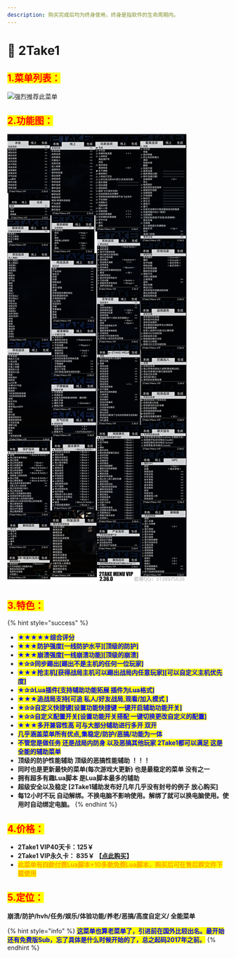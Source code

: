 ```yaml
---
description: 购买完成后均为终身使用，终身是指软件的生命周期内。
---
```


# 👿 2Take1

## <mark style="color:red;">1.菜单列表：</mark>

![强烈推荐此菜单](../../../.gitbook/assets/7469e6bb7c9e5ae3329e0cfdf353fca6\_spaces%2F7YXEHggLzaiKwZjRSOD4%2Fuploads%2FmOIXXBotG44Ymtt5r1G6%2F2Take\_alt=media\&token=305270d6-2a2e-4e08-b30c-f00e59a8f7da.png)

## <mark style="color:red;">2.功能图：</mark>

![若看不清，请复制到桌面](<../../../.gitbook/assets/2TAKE1 (2).png>)

## <mark style="color:red;">3.特色：</mark>

{% hint style="success" %}
* <mark style="color:blue;">**★★★★★综合评分**</mark>
* <mark style="color:blue;">**★★★防护强度\[一线防护水平]\[顶级的防护]**</mark>
* <mark style="color:blue;">**★★★崩溃强度\[一线崩溃功能]\[顶级的崩溃]**</mark>
* <mark style="color:blue;">**★✰✰同步踢出\[踢出不是主机的任何一位玩家]**</mark>
* <mark style="color:blue;">**★★★抢主机\[获得战局主机可以踢出战局内任意玩家]\[可以自定义主机优先度]**</mark>
* <mark style="color:blue;">**★✰✰Lua插件\[支持辅助功能拓展 插件为Lua格式]**</mark>
* <mark style="color:blue;">**★★★追战局支持\[可追 私人/好友战局,观看/加入模式 ]**</mark>
* <mark style="color:blue;">**★✰✰自定义快捷键\[设置功能快捷键 一键开启辅助功能开关]**</mark>
* <mark style="color:blue;">**★✰✰自定义配置开关\[设置功能开关搭配 一键切换更改自定义的配置]**</mark>
* <mark style="color:blue;">**★★★多开兼容性高 可与大部分辅助进行多开 双开**</mark>
* <mark style="color:blue;">**几乎涵盖菜单所有优点,集稳定/防护/恶搞/功能为一体**</mark>
* <mark style="color:blue;">**不管您是做任务 还是战局内防身 以及恶搞其他玩家 2Take1都可以满足 这是全能的辅助菜单**</mark>
* **顶级的防护性能辅助 顶级的恶搞性能辅助 ！！！**
* **同时也是更新最快的菜单(每次游戏大更新) 也是最稳定的菜单 没有之一**
* **拥有超多有趣Lua脚本 是Lua脚本最多的辅助**
* **超级安全以及稳定 \[2Take1辅助发布好几年几乎没有封号的例子 放心购买]**
* **每12小时不玩 自动解绑。不换电脑不影响使用。解绑了就可以换电脑使用。使用时自动绑定电脑。**
{% endhint %}

## <mark style="color:red;">4.价格：</mark>

* **2Take1 VIP40天卡：125￥**
* **2Take1 VIP永久卡： 835￥ 【**[**点此购买**](https://ruohanfkw.shop/?code=ZnJvbT0xMDA2JmE9MiZiPTc2)**】**
* <mark style="color:orange;">**此菜单有四款付费Lua脚本+10多款免费Lua脚本，购买后可在售后群文件下载使用**</mark>

## <mark style="color:red;">5.定位：</mark>

**崩溃/防护/hvh/任务/娱乐/体验功能/养老/恶搞/高度自定义/ 全能菜单**

{% hint style="info" %}
<mark style="color:blue;">**这菜单也算老菜单了，引进前在国外比较出名。最开始还有免费版Sub，忘了具体是什么时候开始的了，总之起码2017年之前。**</mark>
{% endhint %}
